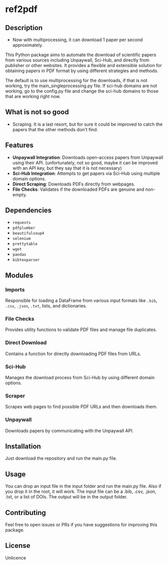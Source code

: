 # ref2pdf

## Description

* Now with multiprocessing, it can download 1 paper per second approximately.

This Python package aims to automate the download of scientific papers from various sources including Unpaywall, Sci-Hub, and directly from publisher or other websites. It provides a flexible and extensible solution for obtaining papers in PDF format by using different strategies and methods.

The default is to use multiprocessing for the downloads, if that is not working, try the main_singleprocessing.py file.
If sci-hub domains are not working, go to the config.py file and change the sci-hub domains to those that are working right now.

## What is not so good

- Scraping. It is a last resort, but for sure it could be improved to catch the papers that the other methods don't find.

## Features

- **Unpaywall Integration**: Downloads open-access papers from Unpaywall using their API. (unfortunately, not so good, maybe it can be improved with an API key, but they say that it is not necessary)
- **Sci-Hub Integration**: Attempts to get papers via Sci-Hub using multiple domain options.
- **Direct Scraping**: Downloads PDFs directly from webpages.
- **File Checks**: Validates if the downloaded PDFs are genuine and non-empty.
  
## Dependencies

- `requests`
- `pdfplumber`
- `beautifulsoup4`
- `selenium`
- `prettytable`
- `wget`
- `pandas`
- `bibtexparser`

## Modules

### Imports

Responsible for loading a DataFrame from various input formats like `.bib`, `.csv`, `.json`, `.txt`, lists, and dictionaries.

### File Checks

Provides utility functions to validate PDF files and manage file duplicates.

### Direct Download

Contains a function for directly downloading PDF files from URLs.

### Sci-Hub

Manages the download process from Sci-Hub by using different domain options.

### Scraper

Scrapes web pages to find possible PDF URLs and then downloads them.

### Unpaywall

Downloads papers by communicating with the Unpaywall API.

## Installation

Just download the repository and run the main.py file. 

## Usage

You can drop an input file in the input folder and run the main.py file. Also if you drop it in the root, it will work. 
The input file can be a .bib, .csv, .json, .txt, or a list of DOIs. The output will be in the output folder.

## Contributing

Feel free to open issues or PRs if you have suggestions for improving this package.

## License

Unlicence


